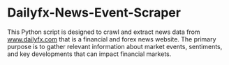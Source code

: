 # Dailyfx-News-Event-Scraper
This Python script is designed to crawl and extract news data from www.dailyfx.com that is a financial and forex news website. The primary purpose is to gather relevant information about market events, sentiments, and key developments that can impact financial markets.
